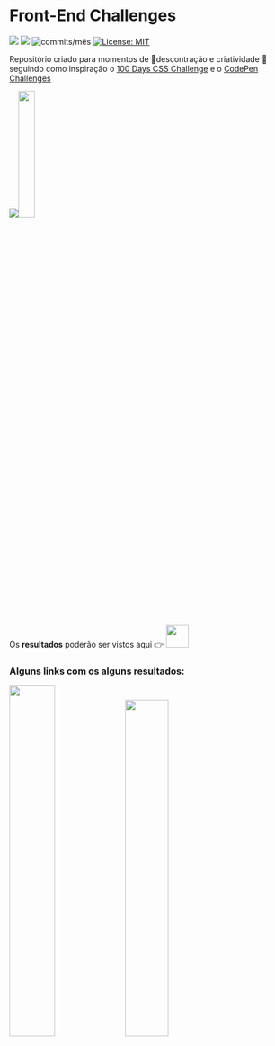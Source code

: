 # Front-End Challenges
<img src="https://img.shields.io/github/languages/count/Pereira-Araujo/FrontEnd-Challenges?style=flat-square"/> <img src="https://img.shields.io/github/last-commit/Pereira-Araujo/FrontEnd-Challenges?style=flat-square"/> <img alt="commits/mês" src="https://img.shields.io/github/commit-activity/m/Pereira-Araujo/FrontEnd-Challenges?style=flat-square"/> [![License: MIT](https://img.shields.io/badge/License-MIT-yellow.svg)](https://opensource.org/licenses/MIT)

Repositório criado para momentos de :tada:descontração e criatividade 🎨 seguindo como inspiração o [100 Days CSS Challenge](https://100dayscss.com/) e o [CodePen Challenges](https://codepen.io/challenges/)


<img src="https://css-weekly.com/wp-content/uploads/2018/10/100-days-css-challenge.jpg" ><img src="https://cdn.dribbble.com/users/74498/screenshots/5457787/codepen-challenges_4x.jpg?compress=1&resize=400x300" width="24%" >

Os **resultados** poderão ser vistos aqui :point_right: <a href="https://codepen.io/araujo6_6"><img src="https://i0.wp.com/blog.codepen.io/wp-content/uploads/2012/06/Button-Black-Small.png?resize=125%2C125&ssl=1" width="40" ></a>


### Alguns links com os alguns resultados:

<a href="https://codepen.io/araujo6_6/pen/WNxVvpw"><img src="https://uploaddeimagens.com.br/images/002/990/837/full/a.png?1607124766"  width="40%" ></a> <a href="https://codepen.io/araujo6_6/pen/wvzMbZp"><img src="https://uploaddeimagens.com.br/images/002/990/843/full/b.png?1607124892" width="39.2%"></a>

